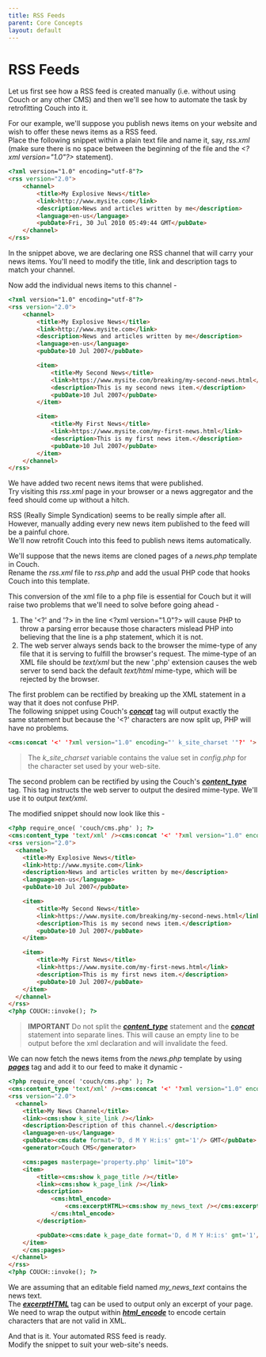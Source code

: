 ```yaml
---
title: RSS Feeds
parent: Core Concepts
layout: default
---
```


# RSS Feeds

Let us first see how a RSS feed is created manually (i.e. without using Couch or any other CMS) and then we'll see how to automate the task by retrofitting Couch into it.

For our example, we'll suppose you publish news items on your website and wish to offer these news items as a RSS feed.<br/>
Place the following snippet within a plain text file and name it, say, _rss.xml_ (make sure there is no space between the beginning of the file and the _&lt;?xml version="1.0"?&gt;_ statement).

```html
<?xml version="1.0" encoding="utf-8"?>
<rss version="2.0">
    <channel>
        <title>My Explosive News</title>
        <link>http://www.mysite.com</link>
        <description>News and articles written by me</description>
        <language>en-us</language>
        <pubDate>Fri, 30 Jul 2010 05:49:44 GMT</pubDate>
    </channel>
</rss>
```

In the snippet above, we are declaring one RSS channel that will carry your news items. You'll need to modify the title, link and description tags to match your channel.

Now add the individual news items to this channel -

```html
<?xml version="1.0" encoding="utf-8"?>
<rss version="2.0">
    <channel>
        <title>My Explosive News</title>
        <link>http://www.mysite.com</link>
        <description>News and articles written by me</description>
        <language>en-us</language>
        <pubDate>10 Jul 2007</pubDate>

        <item>
            <title>My Second News</title>
            <link>https://www.mysite.com/breaking/my-second-news.html</link>
            <description>This is my second news item.</description>
            <pubDate>10 Jul 2007</pubDate>
        </item>

        <item>
            <title>My First News</title>
            <link>https://www.mysite.com/my-first-news.html</link>
            <description>This is my first news item.</description>
            <pubDate>10 Jul 2007</pubDate>
        </item>
    </channel>
</rss>
```

We have added two recent news items that were published.<br/>
Try visiting this _rss.xml_ page in your browser or a news aggregator and the feed should come up without a hitch.

RSS (Really Simple Syndication) seems to be really simple after all.<br/>
However, manually adding every new news item published to the feed will be a painful chore.<br/>
We'll now retrofit Couch into this feed to publish news items automatically.

We'll suppose that the news items are cloned pages of a _news.php_ template in Couch.<br/>
Rename the _rss.xml_ file to _rss.php_ and add the usual PHP code that hooks Couch into this template.

This conversion of the xml file to a php file is essential for Couch but it will raise two problems that we'll need to solve before going ahead -

1.  The '&lt;?' and '?&gt; in the line &lt;?xml version="1.0"?&gt; will cause PHP to throw a parsing error because those characters mislead PHP into believing that the line is a php statement, which it is not.
2.  The web server always sends back to the browser the mime-type of any file that it is serving to fulfill the browser's request. The mime-type of an XML file should be _text/xml_ but the new '.php' extension causes the web server to send back the default _text/html_ mime-type, which will be rejected by the browser.

The first problem can be rectified by breaking up the XML statement in a way that it does not confuse PHP.<br/>
The following snippet using Couch's [__*concat*__](../tags-reference/concat.html) tag will output exactly the same statement but because the '&lt;?' characters are now split up, PHP will have no problems.

```html
<cms:concat '<' '?xml version="1.0" encoding="' k_site_charset '"?' '>' />
```

> The *k_site_charset* variable contains the value set in _config.php_ for the character set used by your web-site.

The second problem can be rectified by using the Couch's [__*content_type*__](../tags-reference/content_type.html) tag. This tag instructs the web server to output the desired mime-type. We'll use it to output _text/xml_.

The modified snippet should now look like this -

```html
<?php require_once( 'couch/cms.php' ); ?>
<cms:content_type 'text/xml' /><cms:concat '<' '?xml version="1.0" encoding="' k_site_charset '"?' '>' />
<rss version="2.0">
  <channel>
    <title>My Explosive News</title>
    <link>http://www.mysite.com</link>
    <description>News and articles written by me</description>
    <language>en-us</language>
    <pubDate>10 Jul 2007</pubDate>

    <item>
        <title>My Second News</title>
        <link>https://www.mysite.com/breaking/my-second-news.html</link>
        <description>This is my second news item.</description>
        <pubDate>10 Jul 2007</pubDate>
    </item>

    <item>
        <title>My First News</title>
        <link>https://www.mysite.com/my-first-news.html</link>
        <description>This is my first news item.</description>
        <pubDate>10 Jul 2007</pubDate>
    </item>
  </channel>
</rss>
<?php COUCH::invoke(); ?>
```

> **IMPORTANT** Do not split the [__*content_type*__](../tags-reference/content_type.html) statement and the [__*concat*__](../tags-reference/concat.html) statement into separate lines. This will cause an empty line to be output before the xml declaration and will invalidate the feed.

We can now fetch the news items from the _news.php_ template by using [__*pages*__](../tags-reference/pages.html) tag and add it to our feed to make it dynamic -

```html
<?php require_once( 'couch/cms.php' ); ?>
<cms:content_type 'text/xml' /><cms:concat '<' '?xml version="1.0" encoding="' k_site_charset '"?' '>' />
<rss version="2.0">
  <channel>
    <title>My News Channel</title>
    <link><cms:show k_site_link /></link>
    <description>Description of this channel.</description>
    <language>en-us</language>
    <pubDate><cms:date format='D, d M Y H:i:s' gmt='1'/> GMT</pubDate>
    <generator>Couch CMS</generator>

    <cms:pages masterpage='property.php' limit="10">
    <item>
        <title><cms:show k_page_title /></title>
        <link><cms:show k_page_link /></link>
        <description>
            <cms:html_encode>
                <cms:excerptHTML><cms:show my_news_text /></cms:excerptHTML>
            </cms:html_encode>
        </description>

        <pubDate><cms:date k_page_date format='D, d M Y H:i:s' gmt='1'/> GMT</pubDate>
    </item>
    </cms:pages>
 </channel>
</rss>
<?php COUCH::invoke(); ?>
```

We are assuming that an editable field named *my_news_text* contains the news text.<br/>
The [__*excerptHTML*__](../tags-reference/excerpthtml.html) tag can be used to output only an excerpt of your page.<br/>
We need to wrap the output within [__*html_encode*__](../tags-reference/html_encode.html) to encode certain characters that are not valid in XML.

And that is it. Your automated RSS feed is ready.<br/>
Modify the snippet to suit your web-site's needs.
